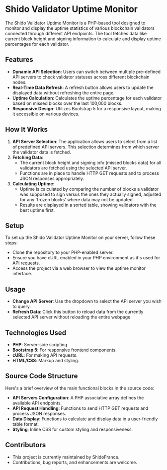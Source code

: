 # Shido Validator Uptime Monitor

The Shido Validator Uptime Monitor is a PHP-based tool designed to monitor and display the uptime statistics of various blockchain validators connected through different API endpoints. The tool fetches data like current block height and signing information to calculate and display uptime percentages for each validator.

## Features

- **Dynamic API Selection**: Users can switch between multiple pre-defined API servers to check validator statuses across different blockchain nodes.
- **Real-Time Data Refresh**: A refresh button allows users to update the displayed data without refreshing the entire page.
- **Uptime Calculation**: Calculates the uptime percentage for each validator based on missed blocks over the last 100,000 blocks.
- **Responsive Design**: Utilizes Bootstrap 5 for a responsive layout, making it accessible on various devices.

## How It Works

1. **API Server Selection**: The application allows users to select from a list of predefined API servers. This selection determines from which server the validator data is fetched.
2. **Fetching Data**: 
   - The current block height and signing info (missed blocks data) for all validators are fetched using the selected API server.
   - Functions are in place to handle HTTP GET requests and to process JSON responses appropriately.
3. **Calculating Uptime**:
   - Uptime is calculated by comparing the number of blocks a validator was supposed to sign versus the ones they actually signed, adjusted for any 'frozen blocks' where data may not be updated.
   - Results are displayed in a sorted table, showing validators with the best uptime first.

## Setup

To set up the Shido Validator Uptime Monitor on your server, follow these steps:

- Clone the repository to your PHP-enabled server.
- Ensure you have cURL enabled in your PHP environment as it's used for API requests.
- Access the project via a web browser to view the uptime monitor interface.

## Usage

- **Change API Server**: Use the dropdown to select the API server you wish to query.
- **Refresh Data**: Click this button to reload data from the currently selected API server without reloading the entire webpage.

## Technologies Used

- **PHP**: Server-side scripting.
- **Bootstrap 5**: For responsive frontend components.
- **cURL**: For making API requests.
- **HTML/CSS**: Markup and styling.

## Source Code Structure

Here's a brief overview of the main functional blocks in the source code:

- **API Servers Configuration**: A PHP associative array defines the available API endpoints.
- **API Request Handling**: Functions to send HTTP GET requests and process JSON responses.
- **Data Display**: Functions to calculate and display data in a user-friendly table format.
- **Styling**: Inline CSS for custom styling and responsiveness.

## Contributors

- This project is currently maintained by ShidoFrance.
- Contributions, bug reports, and enhancements are welcome.
